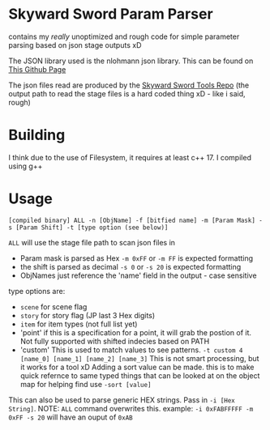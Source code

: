 # Skyward Sword Param Parser
contains my *really* unoptimized and rough code for simple parameter parsing based on json stage outputs xD

The JSON library used is the nlohmann json library. This can be found on [This Github Page](https://github.com/nlohmann/json)

The json files read are produced by the [Skyward Sword Tools Repo](https://github.com/lepelog/skywardsword-tools) (the output path to read the stage files is a hard coded thing xD - like i said, rough)
# Building
I think due to the use of Filesystem, it requires at least c++ 17.
I compiled using g++

# Usage
`[compiled binary] ALL -n [ObjName] -f [bitfied name] -m [Param Mask] -s [Param Shift] -t [type option (see below)]`

`ALL` will use the stage file path to scan json files in
- Param mask is parsed as Hex `-m 0xFF` or `-m FF` is expected formatting
- the shift is parsed as decimal `-s 0` or `-s 20` is expected formatting
- ObjNames just reference the 'name' field in the output - case sensitive

type options are:
-  `scene` for scene flag 
-  `story` for story flag (JP last 3 Hex digits)
-  `item`  for item types (not full list yet)
-  'point' if this is a specification for a point, it will grab the postion of it. Not fully supported with shifted indecies based on PATH
-  'custom' This is used to match values to see patterns. `-t custom 4 [name_0] [name_1] [name_2] [name_3]` This is not smart processing, but it works for a tool xD
Adding a sort value can be made. this is to make quick refernce to same typed things that can be looked at on the object map for helping find use
`-sort [value]`

This can also be used to parse generic HEX strings. Pass in `-i [Hex String]`. NOTE: `ALL` command overwrites this.
example: `-i 0xFABFFFFF -m 0xFF -s 20` will have an ouput of `0xAB`

